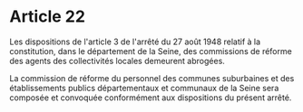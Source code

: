 # Article 22

Les dispositions de l'article 3 de l'arrêté du 27 août 1948 relatif à la constitution, dans le département de la Seine, des commissions de réforme des agents des collectivités locales demeurent abrogées.

La commission de réforme du personnel des communes suburbaines et des établissements publics départementaux et communaux de la Seine sera composée et convoquée conformément aux dispositions du présent arrêté.
